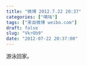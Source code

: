 ```yaml
---
title: "微博 2012.7.22 20:37"
categories: ["嘀咕"]
tags: ["来自微博 weibo.com"]
draft: false
slug: "VkrOb9"
date: "2012-07-22 20:37:00"
---
```


<p>游泳回家。 ​​​​</p>
